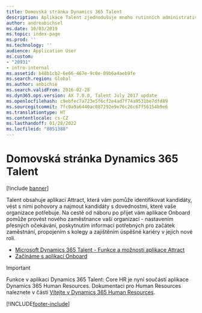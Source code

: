 ```yaml
---
title: Domovská stránka Dynamics 365 Talent
description: Aplikace Talent zjednodušuje mnoho rutinních administrativních úkolů a automatizuje řadu procesů souvisejících s pracovníky ve vaší organizaci. Mezi tyto procesy spadá udržení zaměstnanců, správa zaměstnaneckých výhod, školení, hodnocení výkonu a správa změn.
author: andreabichsel
ms.date: 10/03/2019
ms.topic: index-page
ms.prod: ''
ms.technology: ''
audience: Application User
ms.custom:
- "20931"
- intro-internal
ms.assetid: b48b1cb2-6e66-467e-9c0e-09b6a4aeb9fe
ms.search.region: Global
ms.author: anbichse
ms.search.validFrom: 2016-02-28
ms.dyn365.ops.version: AX 7.0.0, Talent July 2017 update
ms.openlocfilehash: c9ebfec7a723e5f6cf2e4ad7f74a9531be7dfd89
ms.sourcegitcommit: 7fc0a9a6440ac087292e9e76c26c67f56154b9e6
ms.translationtype: HT
ms.contentlocale: cs-CZ
ms.lasthandoff: 01/28/2022
ms.locfileid: "8051388"
---
```

# <a name="dynamics-365-talent-home-page"></a>Domovská stránka Dynamics 365 Talent

[!include [banner](includes/banner.md)]

Talent obsahuje aplikaci Attract, která vám pomůže identifikovat kandidáty, vést s nimi pohovory a najmout kandidáty s dovednostmi, které vaše organizace potřebuje. Na cestě od náboru po přijet vám aplikace Onboard pomůže provést nového zaměstnance vaší organizací - nastavením přesných očekávání, poskytnutím informací potřebných pro začátek zaměstnání, propojením s kolegy a zajištěním úspěšné kariéry v jejich nové roli.  

- [Microsoft Dynamics 365 Talent - Funkce a možnosti aplikace Attract](attract-overview.md)
- [Začínáme s aplikací Onboard](create-onboarding-experience.md)

> [!IMPORTANT]
> Funkce v aplikaci Dynamics 365 Talent: Core HR je nyní součástí aplikace Dynamics 365 Human Resources. Dokumentaci pro Human Resources naleznete v části [Vítejte v Dynamics 365 Human Resources]().



[!INCLUDE[footer-include](../includes/footer-banner.md)]

